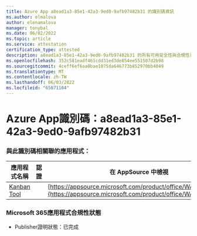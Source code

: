 ```yaml
---
title: Azure App a8ead1a3-85e1-42a3-9ed0-9afb97482b31 的識別碼資訊
ms.author: elmalova
author: elenamalova
manager: tonybal
ms.date: 06/02/2022
ms.topic: article
ms.service: attestation
certification_type: attested
description: a8ead1a3-85e1-42a3-9ed0-9afb97482b31 的所有可用安全性與合規性資訊。
ms.openlocfilehash: 352c581eadf461cdd31ed3de854ee551507d2b98
ms.sourcegitcommit: 4ceff6ef6aa0bae1075da646773b852970bb4049
ms.translationtype: MT
ms.contentlocale: zh-TW
ms.lasthandoff: 06/03/2022
ms.locfileid: "65871104"
---
```

# <a name="azure-app-id-a8ead1a3-85e1-42a3-9ed0-9afb97482b31"></a>Azure App識別碼：a8ead1a3-85e1-42a3-9ed0-9afb97482b31


### <a name="apps-associated-with-this-id"></a>與此識別碼相關聯的應用程式：
| **應用程式名稱** | **認證** | **在 AppSource 中檢視** |
|--------------|---------------|-----------------------|
| [Kanban Tool](../forward/WA200002121.md) |  | [https://appsource.microsoft.com/product/office/WA200002121](https://appsource.microsoft.com/product/office/WA200002121) |

### <a name="microsoft-365-app-compliance-status"></a>Microsoft 365應用程式合規性狀態
- Publisher證明狀態：已完成
